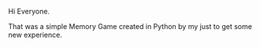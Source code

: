 Hi Everyone. 

That was a simple Memory Game created in Python by my just to get some new experience.
